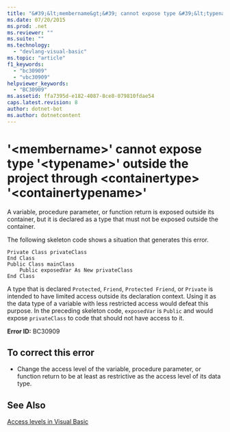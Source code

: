 ```yaml
---
title: "&#39;&lt;membername&gt;&#39; cannot expose type &#39;&lt;typename&gt;&#39; outside the project through &lt;containertype&gt; &#39;&lt;containertypename&gt;&#39;"
ms.date: 07/20/2015
ms.prod: .net
ms.reviewer: ""
ms.suite: ""
ms.technology: 
  - "devlang-visual-basic"
ms.topic: "article"
f1_keywords: 
  - "bc30909"
  - "vbc30909"
helpviewer_keywords: 
  - "BC30909"
ms.assetid: ffa7395d-e182-4087-8ce8-079810fdae54
caps.latest.revision: 8
author: dotnet-bot
ms.author: dotnetcontent
---
```

# &#39;&lt;membername&gt;&#39; cannot expose type &#39;&lt;typename&gt;&#39; outside the project through &lt;containertype&gt; &#39;&lt;containertypename&gt;&#39;
A variable, procedure parameter, or function return is exposed outside its container, but it is declared as a type that must not be exposed outside the container.  
  
 The following skeleton code shows a situation that generates this error.  
  
```  
Private Class privateClass  
End Class  
Public Class mainClass  
    Public exposedVar As New privateClass  
End Class  
```  
  
 A type that is declared `Protected`, `Friend`, `Protected Friend`, or `Private` is intended to have limited access outside its declaration context. Using it as the data type of a variable with less restricted access would defeat this purpose. In the preceding skeleton code, `exposedVar` is `Public` and would expose `privateClass` to code that should not have access to it.  
  
 **Error ID:** BC30909  
  
## To correct this error  
  
-   Change the access level of the variable, procedure parameter, or function return to be at least as restrictive as the access level of its data type.  
  
## See Also  
 [Access levels in Visual Basic](../../../visual-basic/programming-guide/language-features/declared-elements/access-levels.md)
